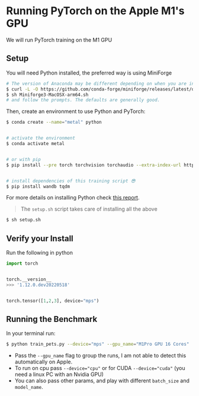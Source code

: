 # Running PyTorch on the Apple M1's GPU

We will run PyTorch training on the M1 GPU

## Setup
You will need Python installed, the preferred way is using MiniForge

```bash
# The version of Anaconda may be different depending on when you are installing`
$ curl -L -O https://github.com/conda-forge/miniforge/releases/latest/download/Miniforge3-MacOSX-arm64.sh
$ sh Miniforge3-MacOSX-arm64.sh
# and follow the prompts. The defaults are generally good.
```

Then, create an environment to use Python and PyTorch:

```bash
$ conda create --name="metal" python


# activate the environment
$ conda activate metal


# or with pip
$ pip install --pre torch torchvision torchaudio --extra-index-url https://download.pytorch.org/whl/nightly/cpu


# install dependencies of this training script 😎
$ pip install wandb tqdm
```

For more details on installing Python check [this report](https://wandb.ai/tcapelle/apple_m1_pro/reports/Deep-Learning-on-the-M1-Pro-with-Apple-Silicon---VmlldzoxMjQ0NjY3).

> The `setup.sh` script takes care of installing all the above 

```bash
$ sh setup.sh
```

## Verify your Install
Run the following in python

```python
import torch


torch.__version__
>>> '1.12.0.dev20220518'


torch.tensor([1,2,3], device="mps")
```

## Running the Benchmark
In your terminal run:

```bash
$ python train_pets.py --device="mps" --gpu_name="M1Pro GPU 16 Cores"
```

- Pass the `--gpu_name` flag to group the runs, I am not able to detect this automatically on Apple.
- To run on cpu pass `--device="cpu"` or for CUDA `--device="cuda"` (you need a linux PC with an Nvidia GPU)
- You can also pass other params, and play with different `batch_size` and `model_name`.